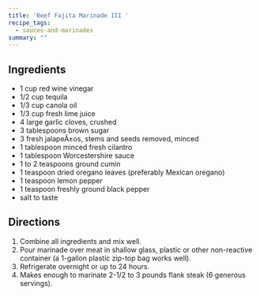 ```yaml
---
title: 'Beef Fajita Marinade III '
recipe_tags:
  - sauces-and-marinades
summary: ""
---
```



## Ingredients

-   1 cup red wine vinegar
-   1/2 cup tequila
-   1/3 cup canola oil
-   1/3 cup fresh lime juice
-   4 large garlic cloves, crushed
-   3 tablespoons brown sugar
-   3 fresh jalapeÃ±os, stems and seeds removed, minced
-   1 tablespoon minced fresh cilantro
-   1 tablespoon Worcestershire sauce
-   1 to 2 teaspoons ground cumin
-   1 teaspoon dried oregano leaves (preferably Mexican oregano)
-   1 teaspoon lemon pepper
-   1 teaspoon freshly ground black pepper
-   salt to taste

## Directions

1.  Combine all ingredients and mix well.
2.  Pour marinade over meat in shallow glass, plastic or other non-reactive container (a 1-gallon plastic zip-top bag works well).
3.  Refrigerate overnight or up to 24 hours.
4.  Makes enough to marinate 2-1/2 to 3 pounds flank steak (6 generous servings).
